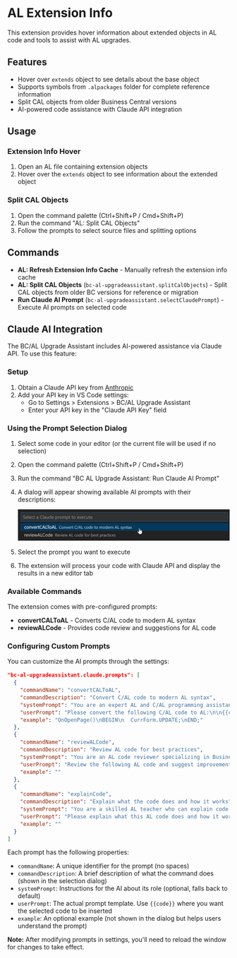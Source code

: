 # AL Extension Info

This extension provides hover information about extended objects in AL code and tools to assist with AL upgrades.

## Features

- Hover over `extends` object to see details about the base object
- Supports symbols from `.alpackages` folder for complete reference information
- Split CAL objects from older Business Central versions
- AI-powered code assistance with Claude API integration

## Usage

### Extension Info Hover

1. Open an AL file containing extension objects
2. Hover over the `extends` object to see information about the extended object

### Split CAL Objects

1. Open the command palette (Ctrl+Shift+P / Cmd+Shift+P)
2. Run the command "AL: Split CAL Objects"
3. Follow the prompts to select source files and splitting options

## Commands

- **AL: Refresh Extension Info Cache** - Manually refresh the extension info cache
- **AL: Split CAL Objects** (`bc-al-upgradeassistant.splitCalObjects`) - Split CAL objects from older BC versions for reference or migration
- **Run Claude AI Prompt** (`bc-al-upgradeassistant.selectClaudePrompt`) - Execute AI prompts on selected code

## Claude AI Integration

The BC/AL Upgrade Assistant includes AI-powered assistance via Claude API. To use this feature:

### Setup

1. Obtain a Claude API key from [Anthropic](https://console.anthropic.com/)
2. Add your API key in VS Code settings:
   - Go to Settings > Extensions > BC/AL Upgrade Assistant
   - Enter your API key in the "Claude API Key" field

### Using the Prompt Selection Dialog

1. Select some code in your editor (or the current file will be used if no selection)
2. Open the command palette (Ctrl+Shift+P / Cmd+Shift+P)
3. Run the command "BC AL Upgrade Assistant: Run Claude AI Prompt"
4. A dialog will appear showing available AI prompts with their descriptions:

   ![Prompt Selection Dialog](media/prompt-dialog.png)

5. Select the prompt you want to execute
6. The extension will process your code with Claude API and display the results in a new editor tab

### Available Commands

The extension comes with pre-configured prompts:

- **convertCALToAL** - Converts C/AL code to modern AL syntax
- **reviewALCode** - Provides code review and suggestions for AL code

### Configuring Custom Prompts

You can customize the AI prompts through the settings:

```json
"bc-al-upgradeassistant.claude.prompts": [
  {
    "commandName": "convertCALToAL",
    "commandDescription": "Convert C/AL code to modern AL syntax",
    "systemPrompt": "You are an expert AL and C/AL programming assistant. You help developers convert legacy C/AL code to modern AL code for Business Central.",
    "userPrompt": "Please convert the following C/AL code to AL:\n\n{{code}}",
    "example": "OnOpenPage()\nBEGIN\n  CurrForm.UPDATE;\nEND;"
  },
  {
    "commandName": "reviewALCode",
    "commandDescription": "Review AL code for best practices",
    "systemPrompt": "You are an AL code reviewer specializing in Business Central best practices.",
    "userPrompt": "Review the following AL code and suggest improvements for performance and readability:\n\n{{code}}",
    "example": ""
  },
  {
    "commandName": "explainCode",
    "commandDescription": "Explain what the code does and how it works",
    "systemPrompt": "You are a skilled AL teacher who can explain code clearly and concisely.",
    "userPrompt": "Please explain what this AL code does and how it works:\n\n{{code}}",
    "example": ""
  }
]
```

Each prompt has the following properties:

- `commandName`: A unique identifier for the prompt (no spaces)
- `commandDescription`: A brief description of what the command does (shown in the selection dialog)
- `systemPrompt`: Instructions for the AI about its role (optional, falls back to default)
- `userPrompt`: The actual prompt template. Use `{{code}}` where you want the selected code to be inserted
- `example`: An optional example (not shown in the dialog but helps users understand the prompt)

**Note:** After modifying prompts in settings, you'll need to reload the window for changes to take effect.
